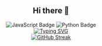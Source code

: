 
<div align="center">
  <h2>Hi there 👋</h2>
  <img src="https://img.shields.io/badge/JavaScript-F7DF1E?style=for-the-badge&logo=JavaScript&logoColor=white" alt="JavaScript Badge" />
  <img src="https://img.shields.io/badge/Python-3776AB?style=for-the-badge&logo=python&logoColor=white" alt="Python Badge" />
</div>

<div align="center">
  <a href="https://git.io/typing-svg">
    <img src="https://readme-typing-svg.demolab.com?font=&pause=1000&color=8938F7&background=C4A8FF00&center=true&vCenter=true&multiline=true&width=435&height=100&lines=Hello+World!;%EC%95%88%EB%85%95!;%E3%81%93%E3%82%93%E3%81%AB%E3%81%A1%E3%81%AF%EF%BC%81" alt="Typing SVG" />
  </a>
</div>

<div align="center">
  <a href="https://git.io/streak-stats">
    <img src="https://streak-stats.demolab.com?user=leewonho0987&theme=whatsapp-dark2&border_radius=6&locale=ko&date_format=%5BY.%5Dn.j" alt="GitHub Streak" />
  </a>
</div>



